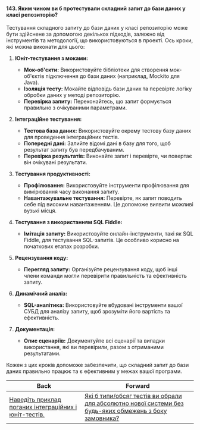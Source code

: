 #### 143. Яким чином ви б протестували складний запит до бази даних у класі репозиторію?

Тестування складного запиту до бази даних у класі репозиторію може бути здійснене за допомогою декількох підходів, залежно від інструментів та методології, що використовуються в проекті. Ось кроки, які можна виконати для цього:

1. **Юніт-тестування з моками:**
   - **Мок-об'єкти:** Використовуйте бібліотеки для створення мок-об'єктів підключення до бази даних (наприклад, Mockito для Java).
   - **Ізоляція тесту:** Мокайте відповідь бази даних та перевірте логіку обробки даних у методі репозиторію.
   - **Перевірка запиту:** Переконайтесь, що запит формується правильно з очікуваними параметрами.

2. **Інтеграційне тестування:**
   - **Тестова база даних:** Використовуйте окрему тестову базу даних для проведення інтеграційних тестів.
   - **Попередні дані:** Залийте відомі дані в базу для того, щоб результат запиту був передбачуваним.
   - **Перевірка результатів:** Виконайте запит і перевірте, чи повертає він очікувані результати.

3. **Тестування продуктивності:**
   - **Профілювання:** Використовуйте інструменти профілювання для вимірювання часу виконання запиту.
   - **Навантажувальне тестування:** Перевірте, як запит поводить себе під високим навантаженням. Це допоможе виявити можливі вузькі місця.

4. **Тестування з використанням SQL Fiddle:**
   - **Імітація запиту:** Використовуйте онлайн-інструменти, такі як SQL Fiddle, для тестування SQL-запитів. Це особливо корисно на початкових етапах розробки.

5. **Рецензування коду:**
   - **Перегляд запиту:** Організуйте рецензування коду, щоб інші члени команди могли перевірити правильність та ефективність запиту.

6. **Динамічний аналіз:**
   - **SQL-аналітика:** Використовуйте вбудовані інструменти вашої СУБД для аналізу запиту, щоб зрозуміти його вартість та ефективність.

7. **Документація:**
   - **Опис сценаріїв:** Документуйте всі сценарії та випадки використання, які ви перевірили, разом з отриманими результатами.

Кожен з цих кроків допоможе забезпечити, що складний запит до бази даних правильно працює та є ефективним у межах вашої програми.

| Back | Forward |
|---|---|
| [Наведіть приклад поганих інтеграційних і юніт-тестів.](/ua/middle/testing/what-is-a-bad-integration-test.md)  | [Які б типи/обсяг тестів ви обрали для абсолютно нової системи без будь-яких обмежень з боку замовника?](/ua/middle/testing/what-typestests-volumes-did-you-select-for-brand-new-system-with-no-client-constraints.md) |